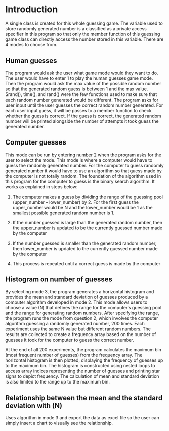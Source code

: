 # Introduction
A single class is created for this whole guessing game. The variable used to store randomly generated number is a classified as a private access specifier in this program so that only the member function of this guessing game class can directly access the number stored in this variable. There are 4 modes to choose from.

## Human guesses
The program would ask the user what game mode would they want to do. The user would have to enter 1 to play the human guesses game mode. Then the program would ask the max value of the possible random number so that the generated random guess is between 1 and the max value. Srand(), time(), and rand() were the few functions used to make sure that each random number generated would be different. The program asks for user input until the user guesses the correct random number generated. For each user input guess, it will be passes to a member function to check whether the guess is correct. If the guess is correct, the generated random number will be printed alongside the number of attempts it took guess the generated number. 

## Computer guesses
This mode can be run by entering number 2 when the program asks for the user to select the mode. This mode is where a computer would have to guess the randomly generated number. For the computer to guess randomly generated number it would have to use an algorithm so that guess made by the computer is not totally random. The foundation of the algorithm used in this program for the computer to guess is the binary search algorithm. It works as explained in steps below:

1.	The computer makes a guess by dividing the range of the guessing pool (upper_number – lower_number) by 2. For the first guess the upper_number would be N and the lower_number would be 1 as the smallest possible generated random number is 1.
   
2.	If the number guessed is large than the generated random number, then the upper_number is updated to be the currently guessed number made by the computer
   
3.	If the number guessed is smaller than the generated random number, then lower_number is updated to the currently guessed number made by the computer
   
4.	This process is repeated until a correct guess is made by the computer 

## Histogram on number of guesses
By selecting mode 3, the program generates a horizontal histogram and provides the mean and standard deviation of guesses produced by a computer algorithm developed in mode 2. This mode allows users to choose a value (N) that defines the range for the computer's guessing pool and the range for generating random numbers. After specifying the range, the program runs the mode from question 2, which involves the computer algorithm guessing a randomly generated number, 200 times. Each experiment uses the same N value but different random numbers. The results are collected to create a frequency array based on the number of guesses it took for the computer to guess the correct number.

At the end of all 200 experiments, the program calculates the maximum bin (most frequent number of guesses) from the frequency array. The horizontal histogram is then plotted, displaying the frequency of guesses up to the maximum bin. The histogram is constructed using nested loops to access array indices representing the number of guesses and printing star signs to depict frequency. The calculation of mean and standard deviation is also limited to the range up to the maximum bin.

## Relationship between the mean and the standard deviation with (N)
Uses algorithm in mode 3 and export the data as excel file so the user can simply insert a chart to visually see the relationship. 
